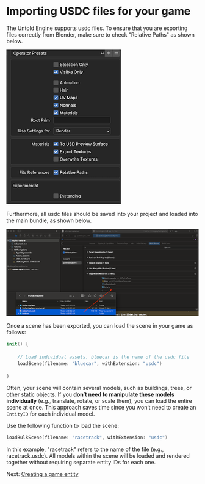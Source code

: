 # Importing USDC files for your game

The Untold Engine supports usdc files. To ensure that you are exporting files correctly from Blender, 
make sure to check "Relative Paths" as shown below.

![usdcfileproperties](../images/usdcexportproperties.png)

Furthermore, all usdc files should be saved into your project and loaded into the main bundle, as shown below.

![addfilestomainbundle](../images/addfilestomainbundle.png)

Once a scene has been exported, you can load the scene in your game as follows:

```swift
init() {
    
    // Load individual assets. bluecar is the name of the usdc file
    loadScene(filename: "bluecar", withExtension: "usdc")

}

```

Often, your scene will contain several models, such as buildings, trees, or other static objects. If you **don’t need to manipulate these models individually** (e.g., translate, rotate, or scale them), you can load the entire scene at once. This approach saves time since you won’t need to create an `EntityID` for each individual model.

Use the following function to load the scene:

```swift
loadBulkScene(filename: "racetrack", withExtension: "usdc") 
```

In this example, "racetrack" refers to the name of the file (e.g., racetrack.usdc). All models within the scene will be loaded and rendered together without requiring separate entity IDs for each one.

Next: [Creating a game entity](CreatingAnEntity.md)
